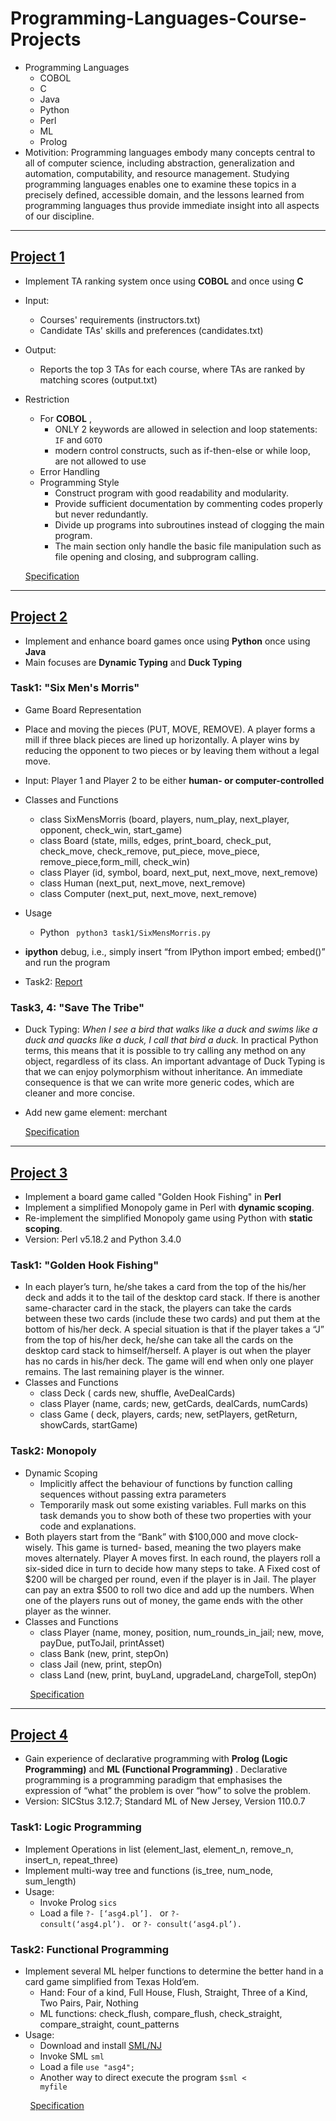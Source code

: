 # Programming-Languages-Course-Projects
* Programming Languages
  * COBOL
  * C
  * Java
  * Python
  * Perl
  * ML
  * Prolog
* Motivition: Programming languages embody many concepts central to all of computer science, including abstraction, generalization and automation, computability, and resource management. Studying programming languages enables one to examine these topics in a precisely defined, accessible domain, and the lessons learned from programming languages thus provide immediate insight into all aspects of our discipline.

* * * 

## [Project 1](project1)
* Implement TA ranking system once using __COBOL__ and once using __C__ 
* Input: 
  * Courses' requirements (instructors.txt)
  * Candidate TAs' skills and preferences (candidates.txt)
* Output:
  * Reports the top 3 TAs for each course, where TAs are ranked by matching scores (output.txt)
* Restriction
  * For __COBOL__ ,
    * ONLY 2 keywords are allowed in selection and loop statements: <code>IF</code> and <code>GOTO</code>
    * modern control constructs, such as if-then-else or while loop, are not allowed to use
  * Error Handling
  * Programming Style
    * Construct program with good readability and modularity. 
    * Provide sufficient documentation by commenting codes properly but never redundantly. 
    * Divide up programs into subroutines instead of clogging the main program. 
    * The main section only handle the basic file manipulation such as file opening and closing, and subprogram calling. 
       
  [Specification](Spec1.pdf)

* * * 

## [Project 2](project2)
* Implement and enhance board games once using __Python__ once using __Java__
* Main focuses are __Dynamic Typing__ and __Duck Typing__

### Task1: "Six Men's Morris"   
  * Game Board Representation
  * Place and moving the pieces (PUT, MOVE, REMOVE). A player forms a mill if three black pieces are lined up horizontally. A player wins by reducing the opponent to two pieces or by leaving them without a legal move.
  * Input: Player 1 and Player 2 to be either __human- or computer-controlled__
  * Classes and Functions
    * class SixMensMorris (board, players, num_play, next_player, opponent, check_win, start_game)
    * class Board (state, mills, edges, print_board, check_put, check_move, check_remove, put_piece, move_piece, remove_piece,form_mill, check_win)
    * class Player (id, symbol, board, next_put, next_move, next_remove)
    * class Human (next_put, next_move, next_remove)
    * class Computer (next_put, next_move, next_remove)
  * Usage
    * Python <code> python3 task1/SixMensMorris.py</code>

  * __ipython__ debug, i.e., simply insert “from IPython import embed; embed()” and run the program
* Task2: [Report](project2/report.pdf)
### Task3, 4: "Save The Tribe"  
* Duck Typing: _When I see a bird that walks like a duck and swims like a duck and quacks like a duck, I call that bird a duck._ In practical Python terms, this means that it is possible to try calling any method on any object, regardless of its class. An important advantage of Duck Typing is that we can enjoy polymorphism without inheritance. An immediate consequence is that we can write more generic codes, which are cleaner and more concise.
* Add new game element: merchant
         
  [Specification](Spec2.pdf)

* * * 


## [Project 3](project3)
* Implement a board game called "Golden Hook Fishing" in __Perl__
* Implement a simplified Monopoly game in Perl with __dynamic scoping__. 
* Re-implement the simplified Monopoly game using Python with __static scoping__.
* Version: Perl v5.18.2 and Python 3.4.0

### Task1: "Golden Hook Fishing"
* In each player’s turn, he/she takes a card from the top of the his/her deck and adds it to the tail of the desktop card stack. If there is another same-character card in the stack, the players can take the cards between these two cards (include these two cards) and put them at the bottom of his/her deck. A special situation is that if the player takes a “J” from the top of his/her deck, he/she can take all the cards on the desktop card stack to himself/herself. A player is out when the player has no cards in his/her deck. The game will end when only one player remains. The last remaining player is the winner.
* Classes and Functions
  * class Deck ( cards new, shuffle, AveDealCards)
  * class Player (name, cards; new, getCards, dealCards, numCards)
  * class Game ( deck, players, cards; new, setPlayers, getReturn, showCards, startGame)
 ### Task2: Monopoly
 * Dynamic Scoping
   * Implicitly affect the behaviour of functions by function calling sequences without passing extra parameters
   * Temporarily mask out some existing variables. Full marks on this task demands you to show both of these two properties with your code and explanations.
 * Both players start from the “Bank” with $100,000 and move clock-wisely. This game is turned- based, meaning the two players make moves alternately. Player A moves first. In each round, the players roll a six-sided dice in turn to decide how many steps to take. A Fixed cost of $200 will be charged per round, even if the player is in Jail. The player can pay an extra $500 to roll two dice and add up the numbers. When one of the players runs out of money, the game ends with the other player as the winner.
 * Classes and Functions
    * class Player (name, money, position, num_rounds_in_jail; new, move, payDue, putToJail, printAsset)
    * class Bank (new, print, stepOn)
    * class Jail (new, print, stepOn)
    * class Land (new, print, buyLand, upgradeLand, chargeToll, stepOn)   
         
&nbsp;&nbsp;&nbsp;&nbsp;&nbsp;&nbsp;&nbsp;&nbsp;[Specification](Spec3.pdf)

* * * 


## [Project 4](project4)
* Gain experience of declarative programming with __Prolog (Logic Programming)__ and __ML (Functional Programming)__ . Declarative programming is a programming paradigm that emphasises the expression of “what” the problem is over “how” to solve the problem.
* Version: SICStus 3.12.7; Standard ML of New Jersey, Version 110.0.7
### Task1: Logic Programming
* Implement Operations in list (element_last, element_n, remove_n, insert_n, repeat_three)
* Implement multi-way tree and functions (is_tree, num_node, sum_length)
* Usage:
    * Invoke Prolog <code>sics</code>
    * Load a file <code>?- [‘asg4.pl’]. </code> or <code>?- consult(‘asg4.pl’). </code> or <code>?- consult(‘asg4.pl’). </code>
### Task2: Functional Programming
* Implement several ML helper functions to determine the better hand in a card game simplified from Texas Hold’em. 
    * Hand: Four of a kind, Full House, Flush, Straight, Three of a Kind, Two Pairs, Pair, Nothing
    * ML functions: check_flush, compare_flush, check_straight, compare_straight, count_patterns
* Usage:
    * Download and install [SML/NJ](https://www.smlnj.org/)
    * Invoke SML <code>sml</code>
    * Load a file <code>use "asg4";</code>
    * Another way to direct execute the program <code>$sml < myfile</code>
             
&nbsp;&nbsp;&nbsp;&nbsp;&nbsp;&nbsp;&nbsp;&nbsp;[Specification](Spec4.pdf) 
     
    
